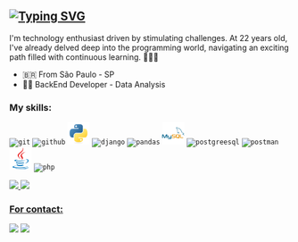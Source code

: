 ## [![Typing SVG](https://readme-typing-svg.demolab.com?font=sans&weight=800&size=50&pause=3000&color=004ab8&background=FFFFFF00&width=600&height=90&lines=Hi,+Welcome!+👋🏼;I'm+Felipe+Mardoqueu!🧑🏻‍💻;Very+nice+to+see+you!🤙🏼;Check+back+often!❤️)](https://git.io/typing-svg)

I'm technology enthusiast driven by stimulating challenges. At 22 years old, I've already delved deep into the programming world, navigating an exciting path filled with continuous learning. 🚀🇧🇷


+ 🇧🇷 From São Paulo - SP
+ 👨‍💻 BackEnd Developer - Data Analysis

### My skills: 
<p align="left"> 
  <code><img src="https://www.vectorlogo.zone/logos/git-scm/git-scm-icon.svg" alt="git" width="40" height="40"/></code>
  <code><img src="https://www.vectorlogo.zone/logos/github/github-icon.svg" alt="github" width="40" height="40"/></code>
  <code><img src="https://raw.githubusercontent.com/devicons/devicon/master/icons/python/python-original.svg" alt="python" width="40" height="40"/></code>
  <code><img src="https://cdn.jsdelivr.net/gh/devicons/devicon@latest/icons/django/django-plain.svg" alt="django" width="40" height="40"/></code>
  <code><img src="https://cdn.jsdelivr.net/gh/devicons/devicon@latest/icons/pandas/pandas-original.svg" alt="pandas" width="40" height="40"/></code>
  <code><img src="https://raw.githubusercontent.com/devicons/devicon/master/icons/mysql/mysql-original-wordmark.svg" alt="mysql" width="40" height="40"/></code>
  <code><img src="https://cdn.jsdelivr.net/gh/devicons/devicon@latest/icons/postgresql/postgresql-original.svg" alt="postgreesql" width="40" height="40"/></code>
  <code><img src="https://www.vectorlogo.zone/logos/getpostman/getpostman-icon.svg" alt="postman" width="40" height="40"/></code>
  <code><img src="https://raw.githubusercontent.com/devicons/devicon/master/icons/java/java-original.svg" alt="java" width="40" height="40"/></code>
  <code><img src="https://cdn.jsdelivr.net/gh/devicons/devicon@latest/icons/php/php-original.svg" alt="php" width="40" height="40"/></code>
  

  
</p>

<a href="https://www.linkedin.com/in/fmardoka/" target="blank">
  <code><img height="150em" src="https://github-readme-stats.vercel.app/api?username=felipemardoqueu&show_icons=true&theme=chartreuse-dark&include_all_commits=true&count_private=true"/></code>
  <code><img height="150em" src="https://github-readme-stats.vercel.app/api/top-langs/?username=felipemardoqueu&layout=compact&langs_count=7&theme=chartreuse-dark"/></code>
</div>

### For contact:
<a href="https://www.linkedin.com/in/fmardoka/" target="_blank"><img src="https://img.shields.io/badge/-LinkedIn-%230077B5?style=for-the-badge&logo=linkedin&logoColor=white" target="_blank"></a>
<a href="mailto:mardoca3@gmail.com" target="_blank"><img src="https://img.shields.io/badge/Gmail-D14836?style=for-the-badge&logo=gmail&logoColor=white" target="_blank"></a> 


 <!-- ![Snake animation](https://github.com/Matheubanqueiro/Matheubanqueiro/blob/output/github-contribution-grid-snake.svg) -->

